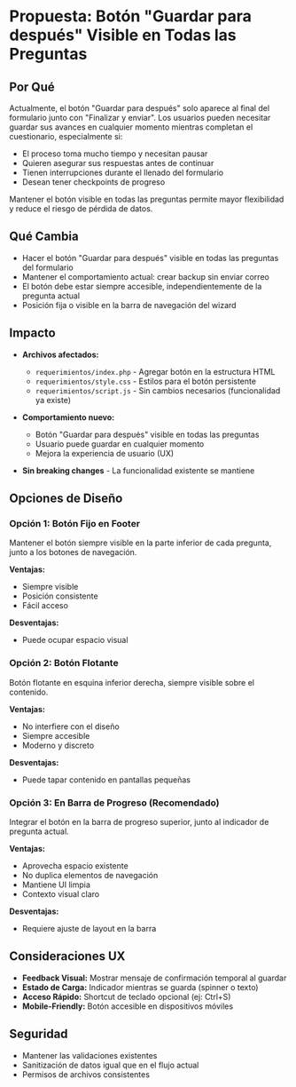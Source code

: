# Propuesta: Botón "Guardar para después" Visible en Todas las Preguntas

## Por Qué

Actualmente, el botón "Guardar para después" solo aparece al final del formulario junto con "Finalizar y enviar". Los usuarios pueden necesitar guardar sus avances en cualquier momento mientras completan el cuestionario, especialmente si:

- El proceso toma mucho tiempo y necesitan pausar
- Quieren asegurar sus respuestas antes de continuar
- Tienen interrupciones durante el llenado del formulario
- Desean tener checkpoints de progreso

Mantener el botón visible en todas las preguntas permite mayor flexibilidad y reduce el riesgo de pérdida de datos.

## Qué Cambia

- Hacer el botón "Guardar para después" visible en todas las preguntas del formulario
- Mantener el comportamiento actual: crear backup sin enviar correo
- El botón debe estar siempre accesible, independientemente de la pregunta actual
- Posición fija o visible en la barra de navegación del wizard

## Impacto

- **Archivos afectados:**
  - `requerimientos/index.php` - Agregar botón en la estructura HTML
  - `requerimientos/style.css` - Estilos para el botón persistente
  - `requerimientos/script.js` - Sin cambios necesarios (funcionalidad ya existe)

- **Comportamiento nuevo:**
  - Botón "Guardar para después" visible en todas las preguntas
  - Usuario puede guardar en cualquier momento
  - Mejora la experiencia de usuario (UX)

- **Sin breaking changes** - La funcionalidad existente se mantiene

## Opciones de Diseño

### Opción 1: Botón Fijo en Footer
Mantener el botón siempre visible en la parte inferior de cada pregunta, junto a los botones de navegación.

**Ventajas:**
- Siempre visible
- Posición consistente
- Fácil acceso

**Desventajas:**
- Puede ocupar espacio visual

### Opción 2: Botón Flotante
Botón flotante en esquina inferior derecha, siempre visible sobre el contenido.

**Ventajas:**
- No interfiere con el diseño
- Siempre accesible
- Moderno y discreto

**Desventajas:**
- Puede tapar contenido en pantallas pequeñas

### Opción 3: En Barra de Progreso (Recomendado)
Integrar el botón en la barra de progreso superior, junto al indicador de pregunta actual.

**Ventajas:**
- Aprovecha espacio existente
- No duplica elementos de navegación
- Mantiene UI limpia
- Contexto visual claro

**Desventajas:**
- Requiere ajuste de layout en la barra

## Consideraciones UX

- **Feedback Visual:** Mostrar mensaje de confirmación temporal al guardar
- **Estado de Carga:** Indicador mientras se guarda (spinner o texto)
- **Acceso Rápido:** Shortcut de teclado opcional (ej: Ctrl+S)
- **Mobile-Friendly:** Botón accesible en dispositivos móviles

## Seguridad

- Mantener las validaciones existentes
- Sanitización de datos igual que en el flujo actual
- Permisos de archivos consistentes
